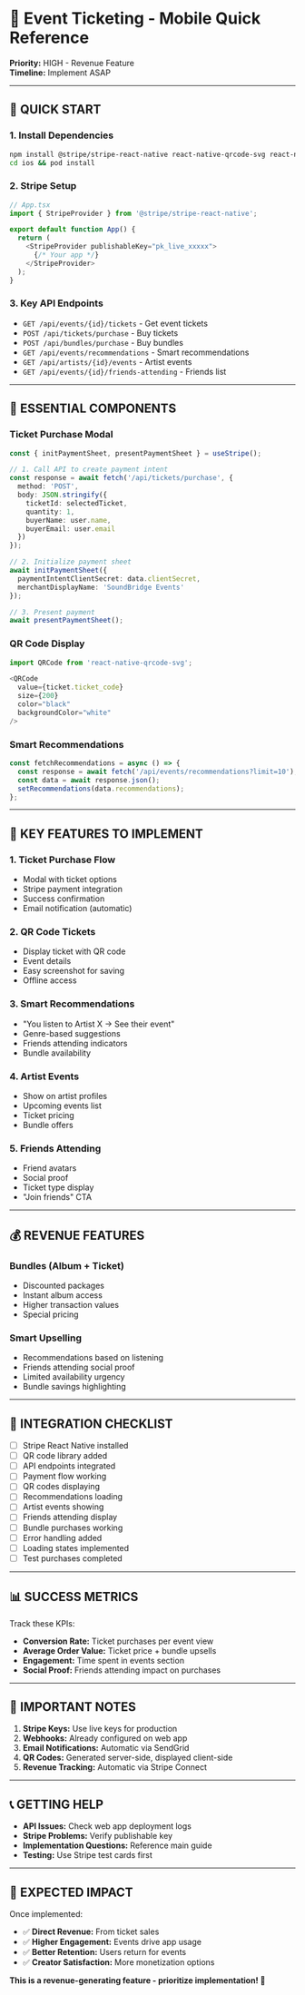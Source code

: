 # 🎫 Event Ticketing - Mobile Quick Reference

**Priority:** HIGH - Revenue Feature  
**Timeline:** Implement ASAP

---

## 🚀 **QUICK START**

### **1. Install Dependencies**
```bash
npm install @stripe/stripe-react-native react-native-qrcode-svg react-native-svg
cd ios && pod install
```

### **2. Stripe Setup**
```typescript
// App.tsx
import { StripeProvider } from '@stripe/stripe-react-native';

export default function App() {
  return (
    <StripeProvider publishableKey="pk_live_xxxxx">
      {/* Your app */}
    </StripeProvider>
  );
}
```

### **3. Key API Endpoints**
- `GET /api/events/{id}/tickets` - Get event tickets
- `POST /api/tickets/purchase` - Buy tickets
- `POST /api/bundles/purchase` - Buy bundles
- `GET /api/events/recommendations` - Smart recommendations
- `GET /api/artists/{id}/events` - Artist events
- `GET /api/events/{id}/friends-attending` - Friends list

---

## 📱 **ESSENTIAL COMPONENTS**

### **Ticket Purchase Modal**
```typescript
const { initPaymentSheet, presentPaymentSheet } = useStripe();

// 1. Call API to create payment intent
const response = await fetch('/api/tickets/purchase', {
  method: 'POST',
  body: JSON.stringify({
    ticketId: selectedTicket,
    quantity: 1,
    buyerName: user.name,
    buyerEmail: user.email
  })
});

// 2. Initialize payment sheet
await initPaymentSheet({
  paymentIntentClientSecret: data.clientSecret,
  merchantDisplayName: 'SoundBridge Events'
});

// 3. Present payment
await presentPaymentSheet();
```

### **QR Code Display**
```typescript
import QRCode from 'react-native-qrcode-svg';

<QRCode
  value={ticket.ticket_code}
  size={200}
  color="black"
  backgroundColor="white"
/>
```

### **Smart Recommendations**
```typescript
const fetchRecommendations = async () => {
  const response = await fetch('/api/events/recommendations?limit=10');
  const data = await response.json();
  setRecommendations(data.recommendations);
};
```

---

## 🎯 **KEY FEATURES TO IMPLEMENT**

### **1. Ticket Purchase Flow**
- Modal with ticket options
- Stripe payment integration
- Success confirmation
- Email notification (automatic)

### **2. QR Code Tickets**
- Display ticket with QR code
- Event details
- Easy screenshot for saving
- Offline access

### **3. Smart Recommendations**
- "You listen to Artist X → See their event"
- Genre-based suggestions
- Friends attending indicators
- Bundle availability

### **4. Artist Events**
- Show on artist profiles
- Upcoming events list
- Ticket pricing
- Bundle offers

### **5. Friends Attending**
- Friend avatars
- Social proof
- Ticket type display
- "Join friends" CTA

---

## 💰 **REVENUE FEATURES**

### **Bundles (Album + Ticket)**
- Discounted packages
- Instant album access
- Higher transaction values
- Special pricing

### **Smart Upselling**
- Recommendations based on listening
- Friends attending social proof
- Limited availability urgency
- Bundle savings highlighting

---

## 🔧 **INTEGRATION CHECKLIST**

- [ ] Stripe React Native installed
- [ ] QR code library added
- [ ] API endpoints integrated
- [ ] Payment flow working
- [ ] QR codes displaying
- [ ] Recommendations loading
- [ ] Artist events showing
- [ ] Friends attending display
- [ ] Bundle purchases working
- [ ] Error handling added
- [ ] Loading states implemented
- [ ] Test purchases completed

---

## 📊 **SUCCESS METRICS**

Track these KPIs:
- **Conversion Rate:** Ticket purchases per event view
- **Average Order Value:** Ticket price + bundle upsells
- **Engagement:** Time spent in events section
- **Social Proof:** Friends attending impact on purchases

---

## 🚨 **IMPORTANT NOTES**

1. **Stripe Keys:** Use live keys for production
2. **Webhooks:** Already configured on web app
3. **Email Notifications:** Automatic via SendGrid
4. **QR Codes:** Generated server-side, displayed client-side
5. **Revenue Tracking:** Automatic via Stripe Connect

---

## 📞 **GETTING HELP**

- **API Issues:** Check web app deployment logs
- **Stripe Problems:** Verify publishable key
- **Implementation Questions:** Reference main guide
- **Testing:** Use Stripe test cards first

---

## 🎉 **EXPECTED IMPACT**

Once implemented:
- ✅ **Direct Revenue:** From ticket sales
- ✅ **Higher Engagement:** Events drive app usage
- ✅ **Better Retention:** Users return for events
- ✅ **Creator Satisfaction:** More monetization options

**This is a revenue-generating feature - prioritize implementation! 🚀**
